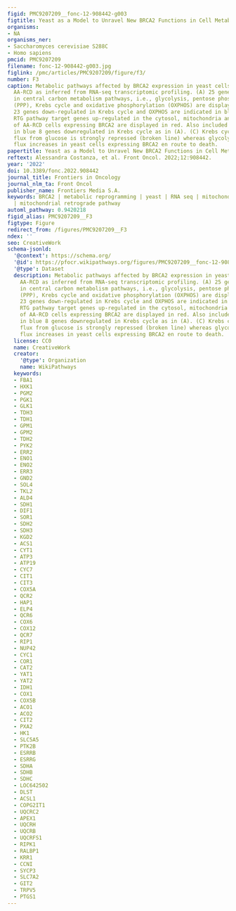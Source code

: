 ```yaml
---
figid: PMC9207209__fonc-12-908442-g003
figtitle: Yeast as a Model to Unravel New BRCA2 Functions in Cell Metabolism
organisms:
- NA
organisms_ner:
- Saccharomyces cerevisiae S288C
- Homo sapiens
pmcid: PMC9207209
filename: fonc-12-908442-g003.jpg
figlink: /pmc/articles/PMC9207209/figure/f3/
number: F3
caption: Metabolic pathways affected by BRCA2 expression in yeast cells undergoing
  AA-RCD as inferred from RNA-seq transcriptomic profiling. (A) 25 genes up-regulated
  in central carbon metabolism pathways, i.e., glycolysis, pentose phosphate pathway
  (PPP), Krebs cycle and oxidative phosphorylation (OXPHOS) are displayed in red.
  23 genes down-regulated in Krebs cycle and OXPHOS are indicated in blue. (B) Mitochondrial
  RTG pathway target genes up-regulated in the cytosol, mitochondria and peroxisomes
  of AA-RCD cells expressing BRCA2 are displayed in red. Also included in the display
  in blue 8 genes downregulated in Krebs cycle as in (A). (C) Krebs cycle and OXPHOS
  flux from glucose is strongly repressed (broken line) whereas glycolytic and PPP
  flux increases in yeast cells expressing BRCA2 en route to death.
papertitle: Yeast as a Model to Unravel New BRCA2 Functions in Cell Metabolism.
reftext: Alessandra Costanza, et al. Front Oncol. 2022;12:908442.
year: '2022'
doi: 10.3389/fonc.2022.908442
journal_title: Frontiers in Oncology
journal_nlm_ta: Front Oncol
publisher_name: Frontiers Media S.A.
keywords: BRCA2 | metabolic reprogramming | yeast | RNA seq | mitochondrial dysfunction
  | mitochondrial retrograde pathway
automl_pathway: 0.9420218
figid_alias: PMC9207209__F3
figtype: Figure
redirect_from: /figures/PMC9207209__F3
ndex: ''
seo: CreativeWork
schema-jsonld:
  '@context': https://schema.org/
  '@id': https://pfocr.wikipathways.org/figures/PMC9207209__fonc-12-908442-g003.html
  '@type': Dataset
  description: Metabolic pathways affected by BRCA2 expression in yeast cells undergoing
    AA-RCD as inferred from RNA-seq transcriptomic profiling. (A) 25 genes up-regulated
    in central carbon metabolism pathways, i.e., glycolysis, pentose phosphate pathway
    (PPP), Krebs cycle and oxidative phosphorylation (OXPHOS) are displayed in red.
    23 genes down-regulated in Krebs cycle and OXPHOS are indicated in blue. (B) Mitochondrial
    RTG pathway target genes up-regulated in the cytosol, mitochondria and peroxisomes
    of AA-RCD cells expressing BRCA2 are displayed in red. Also included in the display
    in blue 8 genes downregulated in Krebs cycle as in (A). (C) Krebs cycle and OXPHOS
    flux from glucose is strongly repressed (broken line) whereas glycolytic and PPP
    flux increases in yeast cells expressing BRCA2 en route to death.
  license: CC0
  name: CreativeWork
  creator:
    '@type': Organization
    name: WikiPathways
  keywords:
  - FBA1
  - HXK1
  - PGM2
  - PGK1
  - GLK1
  - TDH3
  - TDH1
  - GPM1
  - GPM2
  - TDH2
  - PYK2
  - ERR2
  - ENO1
  - ENO2
  - ERR3
  - GND2
  - SOL4
  - TKL2
  - ALD4
  - SDH1
  - DIF1
  - SOR1
  - SDH2
  - SDH3
  - KGD2
  - ACS1
  - CYT1
  - ATP3
  - ATP19
  - CYC7
  - CIT1
  - CIT3
  - COX5A
  - QCR2
  - HAP1
  - ELP4
  - QCR6
  - COX6
  - COX12
  - QCR7
  - RIP1
  - NUP42
  - CYC1
  - COR1
  - CAT2
  - YAT1
  - YAT2
  - IDH1
  - COX1
  - COX5B
  - ACO1
  - ACO2
  - CIT2
  - PXA2
  - HK1
  - SLC5A5
  - PTK2B
  - ESRRB
  - ESRRG
  - SDHA
  - SDHB
  - SDHC
  - LOC642502
  - DLST
  - ACSL1
  - COPG2IT1
  - UQCRC2
  - APEX1
  - UQCRH
  - UQCRB
  - UQCRFS1
  - RIPK1
  - RALBP1
  - KRR1
  - CCNI
  - SYCP3
  - SLC7A2
  - GIT2
  - TRPV5
  - PTGS1
---
```

